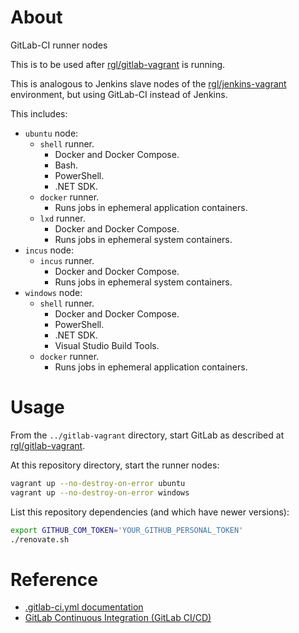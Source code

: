 # About

GitLab-CI runner nodes

This is to be used after [rgl/gitlab-vagrant](https://github.com/rgl/gitlab-vagrant) is running.

This is analogous to Jenkins slave nodes of the [rgl/jenkins-vagrant](https://github.com/rgl/jenkins-vagrant) environment, but using GitLab-CI instead of Jenkins.

This includes:

* `ubuntu` node:
  * `shell` runner.
    * Docker and Docker Compose.
    * Bash.
    * PowerShell.
    * .NET SDK.
  * `docker` runner.
    * Runs jobs in ephemeral application containers.
  * `lxd` runner.
    * Docker and Docker Compose.
    * Runs jobs in ephemeral system containers.
* `incus` node:
  * `incus` runner.
    * Docker and Docker Compose.
    * Runs jobs in ephemeral system containers.
* `windows` node:
  * `shell` runner.
    * Docker and Docker Compose.
    * PowerShell.
    * .NET SDK.
    * Visual Studio Build Tools.
  * `docker` runner.
    * Runs jobs in ephemeral application containers.

# Usage

From the `../gitlab-vagrant` directory, start GitLab as described at [rgl/gitlab-vagrant](https://github.com/rgl/gitlab-vagrant).

At this repository directory, start the runner nodes:

```bash
vagrant up --no-destroy-on-error ubuntu
vagrant up --no-destroy-on-error windows
```

List this repository dependencies (and which have newer versions):

```bash
export GITHUB_COM_TOKEN='YOUR_GITHUB_PERSONAL_TOKEN'
./renovate.sh
```

# Reference

* [.gitlab-ci.yml documentation](https://docs.gitlab.com/ee/ci/yaml/index.html)
* [GitLab Continuous Integration (GitLab CI/CD)](https://docs.gitlab.com/ee/ci/)
